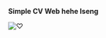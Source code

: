 **Simple CV Web hehe Iseng**

![♡](https://github.com/LeoTsukinaga28/Simple-CV-Web/assets/138878819/fe35b4e2-a39c-4f42-8a10-ef6b133ac6f7)
